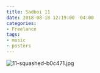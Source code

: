 ```yaml
---
title: Sadboi 11
date: 2018-08-18 12:19:00 -04:00
categories:
- Freelance
tags:
- music
- posters
---
```


![11-squashed-b0c471.jpg](/uploads/11-squashed-b0c471.jpg)